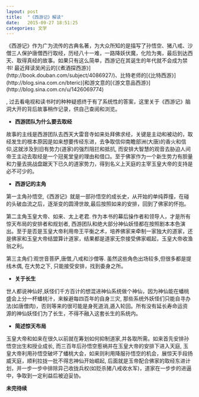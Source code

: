 ```yaml
---
layout: post
title:  "《西游记》解读"
date:   2015-09-27 18:51:25
categories: 文学
---
```

  <p>《西游记》作为广为流传的古典名著，为大众所知的是描写了孙悟空、猪八戒、沙僧三人保护唐僧西行取经，历经八十一难，一路降妖伏魔，化险为夷，最后到达西天、取得真经的故事。如果只有这么简单，西游记在其诞生的年代就不会成为禁书! 最近拜读吴闲云的[《煮酒探西游》](http://book.douban.com/subject/4086927/)、比特老师的[《比特西游》](http://blog.sina.com.cn/bteric)]和游文意的[《游文意品西游》](http://blog.sina.com.cn/u/1426069774)</p>, 过去看电视和读书时的种种疑惑终于有了系统性的答案，这里关于《西游记》脑洞大开的背后故事稍作记录，供自己查阅和浏览。
 
  *   **西游团队为什么要去取经**
  
  故事的主线是西游团队去西天大雷音寺如来处拜佛求经，关键是主动和被动的，取经发生的根本原因是如来想要传经东进，去争取信仰南瞻部洲(大唐)的香火和信仰,这就涉及到旧有势力(道家)的强烈阻拦和抵抗, 而安排大智慧的观音去胁迫人间帝王主动去取经是一个冠冕堂皇的理由和借口。至于佛家作为一个新生势力有胆量和力量去挑战盘踞天下已久的道家势力，得到名义上天庭的主宰玉皇大帝的支持是必不可少的。
  
 *    **西游记的主角**
    
  第一主角孙悟空,《西游记》就是一部孙悟空的成长史，从开始的单纯莽撞，在碰的头破血流之后，逐渐变的圆滑世故,最后按照如来的安排，回到了佛家的怀抱。
  
  第二主角玉皇大帝、如来、太上老君. 作为本书的幕后操作者和领导人，才是所有惊天布局的安排者和规划者, 西游团队和绝大部分神仙妖怪都在按照剧本本色演出。至于是否是玉皇大帝利用帝王平衡之术，培养佛家来牵制一家独大的道家，还是佛家和玉皇大帝结盟算计道家，结果都是道家无奈接受佛家崛起，玉皇大帝收渔翁之利。
  
  第三主角们:观世音菩萨,唐僧,八戒和沙僧等. 虽然这些角色出场较多,但很多都是提线木偶, 在大势之下, 只能接受安排，找到委身之所。
  
  
   *   **关于长生**
   
   世人都说神仙好,妖怪们千方百计的想混进神仙系统做个神仙，因为神仙能在蟠桃盛会上分一杯蟠桃汁，来躲避每四百年的自身三灾, 那些系统外妖怪们只能自寻办法(如唐僧肉)，否则等来的很可能是身死道消,遁入轮回。所有没有延长寿命运资源的神仙妖怪们为了长生，不得不融入这套长生的系统内。
     
   *   **简述惊天布局**
   
   玉皇大帝和如来在很久以前就在筹划如何抑制道家,并各取所需。如来首先安排孙悟空出生和授业成长, 而三百年后孙悟空惹祸并在玉皇大帝的安排下进入天庭, 玉皇大帝利用孙悟空破坏了蟠桃大会，如来则利用降服孙悟空的机会，展惊天手段扬威天庭，顺利拉拢一批不得志神仙开始崛起, 后面就是玉帝配合佛家的取经东进计划，并一步一步中排除异己收拢兵权(如贬杀猪八戒收水军)，道家在一步步的进逼中，争取到一定利益后被迫妥协。
   
   **未完待续**
  
  
  
  
  
